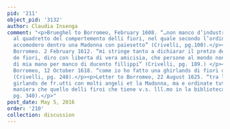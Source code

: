 ```yaml
---
pid: '211'
object_pid: '3132'
author: Claudia Insenga
comment: "<p>Brueghel to Borromeo, February 1608. “…non manco d’industriarmi introno
  al quadretto del compertemento delli fiori, nel quale secondo l’ordined VS lll.ma
  accomodero dentro una Madonna con paiesetto” (Crivelli, pg.100).</p><p>Letter to
  Borromeo. 2 February 1612. “mi stringe tanto a dichiarar il pretzo dela girlanda
  de fiori, diro con liberta di vera amicisia, che persone al mondo non la caurebbe
  di mia mano per manco di ducento fillippi” (Crivelli, pg. 189.) </p><p>Letter to
  Borromeo, 12 October 1618. “come io ho fatto una ghirlands di fiori di mia mano”
  (Crivelli, pg. 248).</p><p>Letter to Borromeo, 22 August 1625. “tra le quali e una
  girlands de fr.utti con molti angeli et la Madonna, ma e ordinate tutto in un altra
  maniera che quello delli firoi che tiene v.s. lll.mo in la biblioteca” (Crivelli,
  pg. 340).</p>"
post_date: May 5, 2016
order: '210'
collection: discussion
---
```

